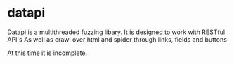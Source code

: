 # datapi
Datapi is a multithreaded fuzzing libary.
It is designed to work with RESTful API's
As well as crawl over html and spider through links, fields and buttons

At this time it is incomplete.